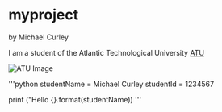 # myproject

by Michael Curley

I am a student of the Atlantic Technological University [ATU](https://www.atu.ie/)

![ATU Image](https://www.atu.ie/sites/default/files/styles/homepage_hero/public/2022-03/GMIT-Galway-Campus.jpg?itok=JshYufwh)

'''python
studentName = Michael Curley
studentId = 1234567

print ("Hello {}.format(studentName))
'''